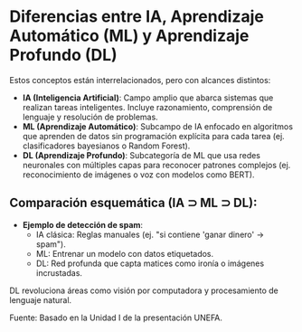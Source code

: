 # Diferencias entre IA, Aprendizaje Automático (ML) y Aprendizaje Profundo (DL)

Estos conceptos están interrelacionados, pero con alcances distintos:

- **IA (Inteligencia Artificial)**: Campo amplio que abarca sistemas que realizan tareas inteligentes. Incluye razonamiento, comprensión de lenguaje y resolución de problemas.
- **ML (Aprendizaje Automático)**: Subcampo de IA enfocado en algoritmos que aprenden de datos sin programación explícita para cada tarea (ej. clasificadores bayesianos o Random Forest).
- **DL (Aprendizaje Profundo)**: Subcategoría de ML que usa redes neuronales con múltiples capas para reconocer patrones complejos (ej. reconocimiento de imágenes o voz con modelos como BERT).

## Comparación esquemática (IA ⊃ ML ⊃ DL):
- **Ejemplo de detección de spam**:
  - IA clásica: Reglas manuales (ej. "si contiene 'ganar dinero' → spam").
  - ML: Entrenar un modelo con datos etiquetados.
  - DL: Red profunda que capta matices como ironía o imágenes incrustadas.

DL revoluciona áreas como visión por computadora y procesamiento de lenguaje natural.

Fuente: Basado en la Unidad I de la presentación UNEFA.